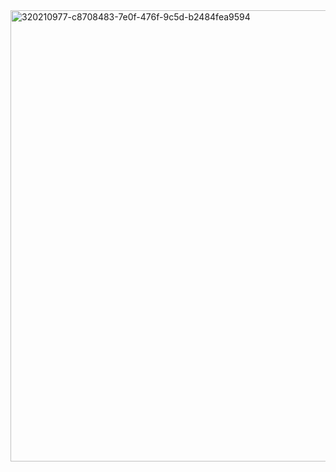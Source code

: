<img width="722" alt="320210977-c8708483-7e0f-476f-9c5d-b2484fea9594" src="https://github.com/user-attachments/assets/5150f261-e023-4500-b6b2-83ac27ff8ec3" />
